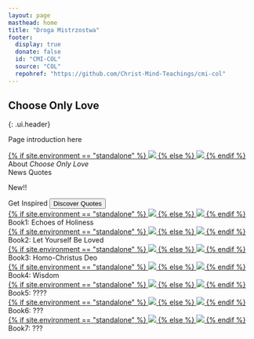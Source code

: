 ```yaml
---
layout: page
masthead: home
title: "Droga Mistrzostwa"
footer:
  display: true
  donate: false
  id: "CMI-COL"
  source: "COL"
  repohref: "https://github.com/Christ-Mind-Teachings/cmi-col"
---
```


##  Choose Only Love
{: .ui.header}

<div class="page-introduction" markdown="1">

Page introduction here

</div>

<div id="page-contents">
  <div class="ui equal width grid source-acq-section">
    <div class="five wide column">
      <div class="ui card">
        <a id="book-acq" href="#" data-book="acq" animate class="toc-modal-open image">
          {% if site.environment == "standalone" %}
            <img src="/public/img/col/acq-big.jpg">
          {% else %}
            <img src="/t/col/public/img/col/acq-big.jpg">
          {% endif %}
        </a>
        <div class="content">
          <div class="description">
            About <em>Choose Only Love</em>
          </div>
        </div>
      </div>
    </div>
    <div class="column source-features">
      <div class="ui top attached tabular menu">
        <a class="active item" data-tab="first">News</a>
        <a class="item" data-tab="second">Quotes</a>
      </div>
      <div id="news-tab-content" class="ui bottom attached active tab segment" data-tab="first">
        <div class="box">
          <p>
            New!!
          </p>
        </div>
      </div>
      <div id="quote-tab-content" class="ui bottom attached tab segment" data-tab="second">
        <div class="ui form">
          <div class="fields">
            <div class="field">
              <label>Get Inspired</label>
              <button id="show-quote-button" class="ui primary button">
                <i class="quote left icon"></i>
                Discover Quotes
              </button> 
            </div>
            <div id="user-quote-select" class="field"></div>
          </div>
        </div>
      </div>
    </div>
  </div>
  <div class="ui three cards">
    <div class="card">
      <a id="book-one" href="#" data-book="book1" class="toc-modal-open image">
        {% if site.environment == "standalone" %}
          <img src="/public/img/col/book1-big.jpg">
        {% else %}
          <img src="/t/col/public/img/col/book1-big.jpg">
        {% endif %}
      </a>
      <div class="content">
        <div class="description">
          Book1: Echoes of Holiness
        </div>
      </div>
    </div>
    <div class="card">
      <a id="book-two" href="#" data-book="book2" class="toc-modal-open image">
        {% if site.environment == "standalone" %}
          <img src="/public/img/col/book2-big.jpg">
        {% else %}
          <img src="/t/col/public/img/col/book2-big.jpg">
        {% endif %}
      </a>
      <div class="content">
        <div class="description">
          Book2: Let Yourself Be Loved
        </div>
      </div>
    </div>
    <div class="card">
      <a id="book-three" href="#" data-book="book3" class="toc-modal-open image">
        {% if site.environment == "standalone" %}
          <img src="/public/img/col/book3-big.jpg">
        {% else %}
          <img src="/t/col/public/img/col/book3-big.jpg">
        {% endif %}
      </a>
      <div class="content">
        <div class="description">
          Book3: Homo-Christus Deo
        </div>
      </div>
    </div>
  </div>
  <div class="ui three cards">
    <div class="card">
      <a id="book-four" href="#" data-book="book4" class="toc-modal-open image">
        {% if site.environment == "standalone" %}
          <img src="/public/img/col/book4-big.jpg">
        {% else %}
          <img src="/t/col/public/img/col/book4-big.jpg">
        {% endif %}
      </a>
      <div class="content">
        <div class="description">
          Book4: Wisdom
        </div>
      </div>
    </div>
    <div class="card">
      <a id="book-five" href="#" data-book="book5" class="toc-modal-open image">
        {% if site.environment == "standalone" %}
          <img src="/public/img/col/book5-big.jpg">
        {% else %}
          <img src="/t/col/public/img/col/book5-big.jpg">
        {% endif %}
      </a>
      <div class="content">
        <div class="description">
          Book5: ????
        </div>
      </div>
    </div>
    <div class="card">
      <a id="book-six" href="#" data-book="book6" class="toc-modal-open image">
        {% if site.environment == "standalone" %}
          <img src="/public/img/col/book6-big.jpg">
        {% else %}
          <img src="/t/col/public/img/col/book6-big.jpg">
        {% endif %}
      </a>
      <div class="content">
        <div class="description">
          Book6: ???
        </div>
      </div>
    </div>
    <div class="card">
      <a id="book-seven" href="#" data-book="book7" class="toc-modal-open image">
        {% if site.environment == "standalone" %}
          <img src="/public/img/col/book7-big.jpg">
        {% else %}
          <img src="/t/col/public/img/col/book7-big.jpg">
        {% endif %}
      </a>
      <div class="content">
        <div class="description">
          Book7: ???
        </div>
      </div>
    </div>
  </div>
</div>
